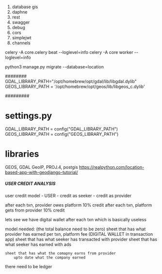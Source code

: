 #####
1. database gis
2. daphne
3. rest
4. swagger
5. debug
6. cors
7. simplejwt
8. channels


celery -A core.celery beat --loglevel=info
celery -A core worker --loglevel=info


python3 manage.py migrate --database=location


########
GDAL_LIBRARY_PATH="/opt/homebrew/opt/gdal/lib/libgdal.dylib"
GEOS_LIBRARY_PATH = '/opt/homebrew/opt/geos/lib/libgeos_c.dylib'

#########
# settings.py

GDAL_LIBRARY_PATH = config("GDAL_LIBRARY_PATH")
GEOS_LIBRARY_PATH = config("GEOS_LIBRARY_PATH")

#####
# libraries
GEOS, GDAL GeoIP, PROJ.4, postgis
https://realpython.com/location-based-app-with-geodjango-tutorial/




##### USER CREDIT ANALYSIS
user credit model 
    -  USER
    - credit as seeker
    - credit as provider

after each txn, provider owes platform 10% credit
after each txn, platform gets from provider 10% credit

lets see
we have digital wallet after each txn
which is basically useless

model needed: (the total balance need to be zero)
    sheet that has what provider has earned per txn, platform fee (DIGITAL WALLET in transaction app)
    sheet that has what seeker has transacted with provider
    sheet that has what seeker has earned with ads

    sheet that has what the comapny earns from provider
        upto date what the company earned
        
there need to be 
    ledger



